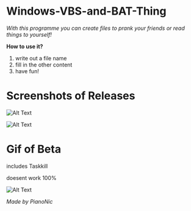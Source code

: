 # Windows-VBS-and-BAT-Thing

*With this programme you can create files to prank your friends or read things to yourself!*

**How to use it?**
1. write out a file name
2. fill in the other content
3. have fun!

# Screenshots of Releases

![Alt Text](https://github.com/Pianonic/Windows-VBS-and-BAT-Thing/blob/main/Screenshots/1%20(1).png?raw=true)


![Alt Text](https://github.com/Pianonic/Windows-VBS-and-BAT-Thing/blob/main/Screenshots/2%20(1).png?raw=true) 


# Gif of Beta
includes Taskkill 

doesent work 100%

![Alt Text](https://raw.githubusercontent.com/Pianonic/Windows-VBS-and-BAT-Thing/main/Screenshots/1.gif) 


*Made by PianoNic*
